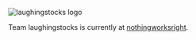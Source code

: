 ![laughingstocks logo](https://avatars3.githubusercontent.com/t/2124725?s=100&v=4)  

Team laughingstocks is currently at [nothingworksright](https://www.nothingworksright.io).  

